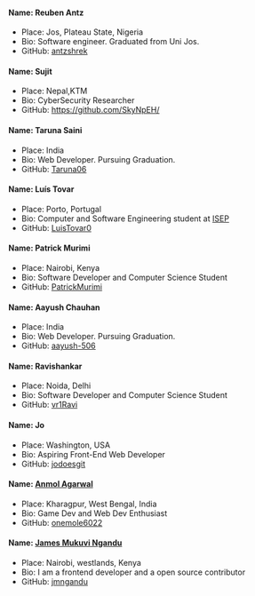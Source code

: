 #### Name: Reuben Antz

- Place: Jos, Plateau State, Nigeria
- Bio: Software engineer. Graduated from Uni Jos.
- GitHub: [antzshrek](https://github.com/antzshrek)

#### Name: Sujit

- Place: Nepal,KTM
- Bio: CyberSecurity Researcher
- GitHub: https://github.com/SkyNpEH/

#### Name: Taruna Saini

- Place: India
- Bio: Web Developer. Pursuing Graduation.
- GitHub: [Taruna06](https://github.com/Taruna06)

#### Name: Luís Tovar

- Place: Porto, Portugal
- Bio: Computer and Software Engineering student at [ISEP](https://isep.ipp.pt)
- GitHub: [LuisTovar0](https://github.com/LuísTovar0)

#### Name: Patrick Murimi

- Place: Nairobi, Kenya
- Bio: Software Developer and Computer Science Student
- GitHub: [PatrickMurimi](https://github.com/grand-rick001)

#### Name: Aayush Chauhan

- Place: India
- Bio: Web Developer. Pursuing Graduation.
- GitHub: [aayush-506](https://github.com/aayush-506)

#### Name: Ravishankar

- Place: Noida, Delhi
- Bio: Software Developer and Computer Science Student
- GitHub: [vr1Ravi](https://github.com/vr1Ravi)

#### Name: Jo

- Place: Washington, USA
- Bio: Aspiring Front-End Web Developer
- GitHub: [jodoesgit](https://github.com/jodoesgit)

#### Name: [Anmol Agarwal](https://github.com/onemole6022)
- Place: Kharagpur, West Bengal, India
- Bio: Game Dev and Web Dev Enthusiast
- GitHub: [onemole6022](https://github.com/onemole6022)

#### Name: [James Mukuvi Ngandu](https://github.com/jmngandu)
- Place: Nairobi, westlands, Kenya
- Bio: I am a frontend developer and a open source contributor
- GitHub: [jmngandu](https://github.com/jmngandu)
